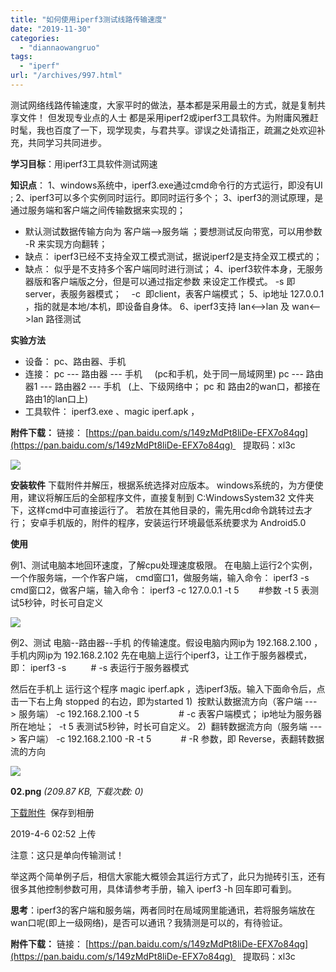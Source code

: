 ```yaml
---
title: "如何使用iperf3测试线路传输速度"
date: "2019-11-30"
categories: 
  - "diannaowangruo"
tags: 
  - "iperf"
url: "/archives/997.html"
---
```


测试网络线路传输速度，大家平时的做法，基本都是采用最土的方式，就是复制共享文件！ 但发现专业点的人士 都是采用iperf2或iperf3工具软件。为附庸风雅赶时髦，我也百度了一下，现学现卖，与君共享。谬误之处请指正，疏漏之处欢迎补充，共同学习共同进步。

**学习目标**：用iperf3工具软件测试网速

**知识点**： 1、windows系统中，iperf3.exe通过cmd命令行的方式运行，即没有UI ; 2、iperf3可以多个实例同时运行。即同时运行多个； 3、iperf3的测试原理，是通过服务端和客户端之间传输数据来实现的；

- 默认测试数据传输方向为 客户端-->服务端 ；要想测试反向带宽，可以用参数 -R 来实现方向翻转；
- 缺点： iperf3已经不支持全双工模式测试，据说iperf2是支持全双工模式的；
- 缺点： 似乎是不支持多个客户端同时进行测试； 4、iperf3软件本身，无服务器版和客户端版之分，但是可以通过指定参数 来设定工作模式。 -s 即server，表服务器模式；    -c  即client，表客户端模式； 5、ip地址 127.0.0.1 ，指的就是本地/本机，即设备自身体。 6、iperf3支持 lan<-->lan 及 wan<-->lan 路径测试

**实验方法**

- 设备： pc、路由器、手机
- 连接： pc --- 路由器 --- 手机     (pc和手机，处于同一局域网里) pc --- 路由器1 --- 路由器2 --- 手机   (上、下级网络中； pc 和 路由2的wan口，都接在路由1的lan口上)
- 工具软件： iperf3.exe 、magic iperf.apk ，

**附件下载：** 链接： [](https://pan.baidu.com/s/149zMdPt8liDe-EFX7o84qg)[https://pan.baidu.com/s/149zMdPt8liDe-EFX7o84qg](https://pan.baidu.com/s/149zMdPt8liDe-EFX7o84qg)    提取码：xl3c

![](https://img-cloud.zhoujie218.top/wp-content/uploads/2019/11/自动草稿20191130.png)

**安装软件** 下载附件并解压，根据系统选择对应版本。 windows系统的，为方便使用，建议将解压后的全部程序文件，直接复制到 C:WindowsSystem32 文件夹下，这样cmd中可直接运行了。 若放在其他目录的，需先用cd命令跳转过去才行； 安卓手机版的，附件的程序，安装运行环境最低系统要求为 Android5.0

**使用**

例1、测试电脑本地回环速度，了解cpu处理速度极限。 在电脑上运行2个实例，一个作服务端，一个作客户端， cmd窗口1，做服务端，输入命令： iperf3 -s cmd窗口2，做客户端，输入命令： iperf3 -c 127.0.0.1 -t 5        #参数 \-t 5 表测试5秒钟，时长可自定义

![](https://img-cloud.zhoujie218.top/wp-content/uploads/2019/11/自动草稿20191130-1.png)

例2、测试 电脑--路由器--手机 的传输速度。假设电脑内网ip为 192.168.2.100 ，手机内网ip为 192.168.2.102 先在电脑上运行个iperf3，让工作于服务器模式，即： iperf3 -s          # \-s 表运行于服务器模式

然后在手机上 运行这个程序 magic iperf.apk ，选iperf3版。输入下面命令后，点击一下右上角 stopped 的右边，即为started 1)  按默认数据流方向（客户端 ---> 服务端） \-c 192.168.2.100 -t 5                # -c 表客户端模式； ip地址为服务器所在地址；  -t 5 表测试5秒钟，时长可自定义。 2)  翻转数据流方向（服务端 ---> 客户端） \-c 192.168.2.100 \-R -t 5            # -R 参数，即 Reverse，表翻转数据流的方向

![](https://img-cloud.zhoujie218.top/wp-content/uploads/2019/11/自动草稿20191130-2.png)

**02.png** _(209.87 KB, 下载次数: 0)_

[下载附件](https://www.right.com.cn/forum/forum.php?mod=attachment&aid=MjgwMDYyfGZmYzc5OTczfDE1NzUwOTUzNzd8MTM5OTk2fDUzNDAzNw%3D%3D&nothumb=yes)  保存到相册

2019-4-6 02:52 上传

注意：这只是单向传输测试！

举这两个简单例子后，相信大家能大概领会其运行方式了，此只为抛砖引玉，还有很多其他控制参数可用，具体请参考手册，输入 iperf3 -h 回车即可看到。

**思考**：iperf3的客户端和服务端，两者同时在局域网里能通讯，若将服务端放在wan口呢(即上一级网络)，是否可以通讯？我猜测是可以的，有待验证。

**附件下载：** 链接： [](https://pan.baidu.com/s/149zMdPt8liDe-EFX7o84qg)[https://pan.baidu.com/s/149zMdPt8liDe-EFX7o84qg](https://pan.baidu.com/s/149zMdPt8liDe-EFX7o84qg)    提取码：xl3c
